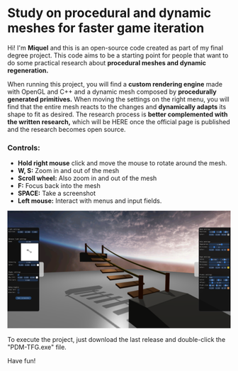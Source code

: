 # Study on procedural and dynamic meshes for faster game iteration

Hi! I'm **Miquel** and this is an open-source code created as part of my final degree project. This code aims to be a starting point for people that want to do some practical research about **procedural meshes and dynamic regeneration.** 

When running this project, you will find a **custom rendering engine** made with OpenGL and C++ and a dynamic mesh composed by **procedurally generated primitives.** When moving the settings on the right menu, you will find that the entire mesh reacts to the changes and **dynamically adapts** its shape to fit as desired. The research process is **better complemented with the written research,** which will be HERE once the official page is published and the research becomes open source.

### Controls:
* **Hold right mouse** click and move the mouse to rotate around the mesh.
* **W, S:** Zoom in and out of the mesh
* **Scroll wheel:** Also zoom in and out of the mesh
* **F:** Focus back into the mesh
* **SPACE:** Take a screenshot
* **Left mouse:** Interact with menus and input fields.

![Exe capture](https://github.com/MayKoder/TFG-Miquel_Suau_Gonzalez/blob/main/docs/419824173.png)

To execute the project, just download the last release and double-click the "PDM-TFG.exe" file.

Have fun!
